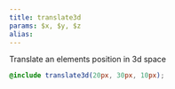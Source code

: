 ```yaml
---
title: translate3d
params: $x, $y, $z
alias:
---
```


Translate an elements position in 3d space

```scss
@include translate3d(20px, 30px, 10px);
```